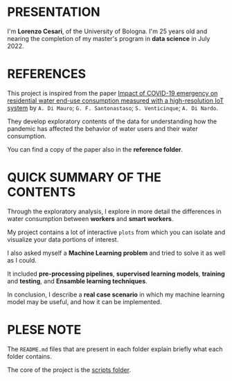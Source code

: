 # PRESENTATION

I'm **Lorenzo Cesari**, of the University of Bologna. I'm 25 years old and nearing the completion of my master's program in **data science** in July 2022.


# REFERENCES

This project is inspired from the paper [Impact of COVID-19 emergency on residential water end-use consumption measured with a high-resolution IoT system](https://iwaponline.com/aqua/article/70/8/1248/85076/Impact-of-COVID-19-emergency-on-residential-water) by `A. Di Mauro`; `G. F. Santonastaso`; `S. Venticinque`; `A. Di Nardo`.

They develop exploratory contents of the data for understanding how the pandemic has affected the behavior of water users and their water consumption.

You can find a copy of the paper also in the **reference folder**.

# QUICK SUMMARY OF THE CONTENTS 

Through the exploratory analysis, I explore in more detail the differences in water consumption between **workers** and **smart workers**.

My project contains a lot of interactive `plots` from which you can isolate and visualize your data portions of interest.

I also asked myself a **Machine Learning problem** and tried to solve it as well as I could.

It included **pre-processing pipelines**, **supervised learning models**, **training** and **testing**, and **Ensamble learning techniques**.

In conclusion, I describe a **real case scenario** in which my machine learning model may be useful, and how it can be implemented.


# PLESE NOTE 

The `README.md` files that are present in each folder explain briefly what each folder contains.

The core of the project is the [scripts folder](https://gitlab.com/Lcesari/90477-project/-/tree/main/scripts).

